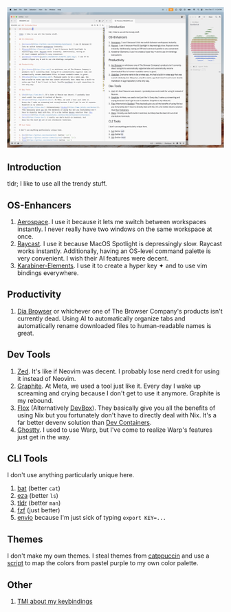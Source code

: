 <img src="https://github.com/kylediaz/dotfiles/blob/main/assets/screenshot.png?raw=true" />

## Introduction

tldr; I like to use all the trendy stuff.

## OS-Enhancers

1. [Aerospace](https://github.com/nikitabobko/AeroSpace). I use it because it
   lets me switch between workspaces instantly. I never really have two
   windows on the same workspace at once.
1. [Raycast](https://raycast.com/). I use it because MacOS Spotlight is
   depressingly slow. Raycast works instantly. Additionally, having an
   OS-level command palette is very convenient. I wish their AI features
   were decent.
1. [Karabiner-Elements](jjtps://karabiner-elements.pqrs.org/). I use it to
   create a hyper key ✦ and to use vim bindings everywhere.

## Productivity

1. [Dia Browser](https://www.diabrowser.com/) or whichever one of The Browser Company's
   products isn't currently dead. Using AI to automatically organize tabs and
   automatically rename downloaded files to human-readable names is great.

## Dev Tools

1. [Zed](https://zed.dev/). It's like if Neovim was decent. I probably lose
   nerd credit for using it instead of Neovim.
1. [Graphite](https://graphite.dev/). At Meta, we used a tool just like it.
   Every day I wake up screaming and crying because I don't get to use it anymore.
   Graphite is my rebound.
1. [Flox](https://flox.dev/) (Alternatively [DevBox](https://www.jetify.com/devbox/)).
   They basically give you all the benefits of using Nix but you fortunately don't
   have to directly deal with Nix. It's a far better devenv solution than [Dev
   Containers](https://code.visualstudio.com/docs/devcontainers/containers).
1. [Ghostty](https://ghostty.org/). I used to use Warp, but I've come to realize
   Warp's features just get in the way.

## CLI Tools

I don't use anything particularly unique here.

1. [bat](https://github.com/sharkdp/bat) (better `cat`)
1. [eza](https://github.com/eza-community/eza) (better `ls`)
1. [tldr](https://github.com/ahmetb/tldr) (better `man`)
1. [fzf](https://github.com/junegunn/fzf) (just better)
1. [envio](https://envio-cli.github.io/quick-start) because I'm just sick of typing `export KEY=...`

## Themes

I don't make my own themes. I steal themes from
[catppuccin](https://github.com/catppuccin) and use a [script](scripts/steal)
to map the colors from pastel purple to my own color palette.

## Other

1. [TMI about my keybindings](KEYBINDINGS.md)
